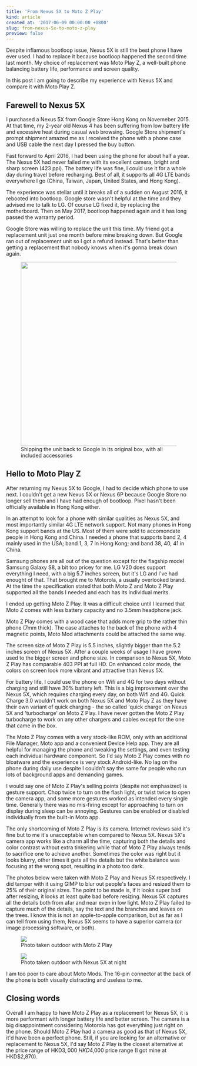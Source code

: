 ```yaml
---
title: 'From Nexus 5X to Moto Z Play'
kind: article
created_at: '2017-06-09 00:00:00 +0800'
slug: from-nexus-5x-to-moto-z-play
preview: false
---
```


Despite inflamous bootloop issue, Nexus 5X is still the best phone I
have ever used. I had to replace it because bootloop happened the second
time last month. My choice of replacement was Moto Play Z, a
well-built phone balancing battery life, performance and screen quality.

In this post I am going to describe my experience with Nexus 5X and
compare it with Moto Play Z.

## Farewell to Nexus 5X

I purchased a Nexus 5X from Google Store Hong Kong on Novemeber 2015.
At that time, my 2-year old Nexus 4 has been suffering from low battery
life and excessive heat during casual web browsing. Google Store shipment's
prompt shipment amazed me as I received the phone with a phone case and
USB cable the next day I pressed the buy button.

Fast forward to April 2016, I had been using the phone for about half a
year. The Nexus 5X had never failed me with its excellent camera,
bright and sharp screen (423 ppi). The battery life was fine, I could
use it for a whole day during travel before recharging. Best of all,
it supports all 4G LTE bands everywhere I go (China, Taiwan, Japan, United
States, and Hong Kong).

The experience was stellar until it breaks all of a sudden on August
2016, it rebooted into bootloop. Google store wasn't helpful at the time
and they advised me to talk to LG. Of course LG fixed it, by replacing
the motherboard. Then on May 2017, bootloop happened again and it
has long passed the warranty period.

Google Store was willing to replace the unit this time. My friend got a
replacement unit just one month before mine breaking down. But Google
ran out of replacement unit so I got a refund instead. That's better than
getting a replacement that nobody knows when it's gonna break down
again.

<figure>
<img src='./nexus5x.jpg' width='500px' />
<figcaption>Shipping the unit back to Google in its original box, with all included accessories</figcaption>
</figure>

## Hello to Moto Play Z

After returning my Nexus 5X to Google, I had to decide which phone to
use next. I couldn't get a new Nexus 5X or Nexus 6P because Google Store
no longer sell them and I have had enough of bootloop. Pixel hasn't been
officially available in Hong Kong either.

In an attempt to look for a phone with similar qualities as Nexus 5X,
and most importantly similar 4G LTE network support. Not many phones in
Hong Kong support bands at the US. Most of them were sold to accomondate
people in Hong Kong and China. I needed a phone that supports
band 2, 4 mainly used in the USA; band 1, 3, 7 in Hong Kong; and band 38, 40, 41 in China.

Samsung phones are all out of the question except for the flagship model
Samsung Galaxy S8, a bit too pricey for me. LG V20 does support
everything I need, with a big 5.7 inches screen, but it's LG and I've
had enought of that. That brought me to Motorola, a usually overlooked
brand. At the time the specification stated that both Moto Z and Moto Z
Play supported all the bands I needed and each has its individual
merits.

I ended up getting Moto Z Play. It was a difficult choice until I
learned that Moto Z comes with less battery capacity and no 3.5mm
headphone jack.

Moto Z Play comes with a wood case that adds more grip to the
rather thin phone (7mm thick). The case attaches to the back of the
phone with 4 magnetic points, Moto Mod attachments could be attached the
same way.

The screen size of Moto Z Play is 5.5 inches, slightly bigger than the
5.2 inches screen of Nexus 5X. After a couple weeks of usage I
have grown used to the bigger screen and phone size. In comparison to
Nexus 5X, Moto Z Play has comparable 403 PPI at full HD. On enhanced
color mode, the colors on screen look more vibrant and attractive than
Nexus 5X.

For battery life, I could use the phone on Wifi and 4G for two days
without charging and still have 30% battery left. This is a big improvement
over the Nexus 5X, which requires charging every day, on both Wifi and 4G.
Quick Charge 3.0 wouldn't work on both Nexus 5X and Moto Play Z as they
have their own variant of quick charging - the so called 'quick charge'
on Nexus 5X and 'turbocharge' on Moto Z Play. I have never gotten the
Moto Z Play turbocharge to work on any other chargers and cables except
for the one that came in the box.

The Moto Z Play comes with a very stock-like ROM, only with an
additional File Manager, Moto app and a convenient Device Help app. They
are all helpful for managing the phone and tweaking the settings, and
even testing each individual hardware component. So I'd say Moto Z Play comes
with  no bloatware and the experience is very
stock Android-like. No lag on the phone during daily use
despite I couldn't say the same for people who run lots of background
apps and demanding games.

I would say one of Moto Z Play's selling points (despite not emphasized) is
gesture support. Chop twice to turn on the flash light, or twist twice
to open the camera app, and some more gestures worked as intended every
single time. Generally there was no mis-firing except for approaching
to turn on display during sleep can be annoying. Gestures can be enabled
or disabled individually from the built-in Moto app.

The only shortcoming of Moto Z Play is its camera. Internet reviews
said it's fine but to me it's unacceptable when compared to Nexus 5X.
Nexus 5X's camera app works like a charm all the time, capturing both
the details and color contrast without extra tinkering while that of
Moto Z Play always tends to sacrifice one to achieve another. Sometimes
the color was right but it looks blurry, other times it gets all the
details but the white balance was focusing at the wrong spot, resulting
in a photo too dark.

The photos below were taken with Moto Z Play and Nexus 5X respectively.
I did tamper with it using GIMP to blur out people's faces and resized
them to 25% of their original sizes. The point to be made is, if it
looks super bad after resizing, it looks at least quite bad before resizing.
Nexus 5X captures all the details both from afar and near even in
low light. Moto Z Play failed to capture much of the
details, say the text and the branches and leaves on the trees. I know
this is not an apple-to-apple comparison, but as far as I can tell from
using them, Nexus 5X seems to have a superior camera (or image
processing software, or both).

<figure>
<img src='./moto_camera.jpg' />
<figcaption>Photo taken outdoor with Moto Z Play</figcaption>
</figure>

<figure>
<img src='./nexus_camera.jpg' />
<figcaption>Photo taken outdoor with Nexus 5X at night</figcaption>
</figure>

I am too poor to care about Moto Mods. The 16-pin connector at the back of the
phone is both visually distracting and useless to me.

## Closing words

Overall I am happy to have Moto Z Play as a replacement for Nexus 5X, it
is more performant with longer battery life and better screen. The
camera is a big disappointment considering Motorola has got everything
just right on the phone. Should Moto Z Play had a camera as good as that
of Nexus 5X, it'd have been a perfect phone. Still, if you are looking
for an alternative or replacement to Nexus 5X, I'd say Moto Z Play is
the closest alternative at the price range of HKD$3,000 ~ HKD$4,000 price
range (I got mine at HKD$2,870).
